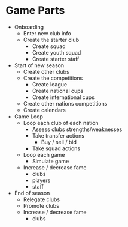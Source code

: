 # Game Parts

- Onboarding
  - Enter new club info
  - Create the starter club
    - Create squad
    - Create youth squad
    - Create starter staff
- Start of new season
  - Create other clubs
  - Create the competitions
    - Create league
    - Create national cups
    - Create international cups
  - Create other nations competitions
  - Create calendars
- Game Loop
  - Loop each club of each nation
    - Assess clubs strengths/weaknesses
    - Take transfer actions
      - Buy / sell / bid
    - Take squad actions
  - Loop each game
    - Simulate game
  - Increase / decrease fame
    - clubs
    - players
    - staff
- End of season
  - Relegate clubs
  - Promote clubs
  - Increase / decrease fame
    - clubs
